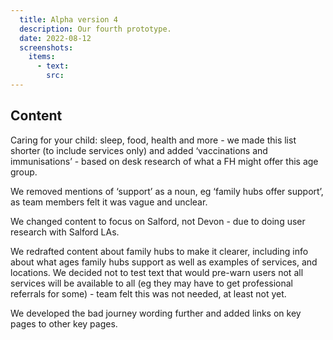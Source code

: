```yaml
---
  title: Alpha version 4
  description: Our fourth prototype.
  date: 2022-08-12
  screenshots:
    items:
      - text: 
        src: 
---
```


## Content

Caring for your child: sleep, food, health and more - we made this list shorter (to include services only) and added ‘vaccinations and immunisations’ - based on desk research of what a FH might offer this age group.

We removed mentions of ‘support’ as a noun, eg ‘family hubs offer support’, as team members felt it was vague and unclear.

We changed content to focus on Salford, not Devon - due to doing user research with Salford LAs.

We redrafted content about family hubs to make it clearer, including info about what ages family hubs support as well as examples of services, and locations. We decided not to test text that would pre-warn users not all services will be available to all (eg they may have to get professional referrals for some) - team felt this was not needed, at least not yet.

We developed the bad journey wording further and added links on key pages to other key pages.
